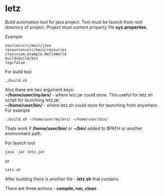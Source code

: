 # letz
Build automation tool for java project. Tool must be launch from root directory of project. 
Project must content property file **xyz.properties**.

Example
```
sources=src/main/java
resources=src/main/resources
class=com.example.HelloWorld
build=build/bin
log=false

```

For build tool
```
./build.sh
```
Also there are two argument keys:  
**~/home/user/myJars/** - where letz.jar could store. This useful for letz.sh script for launching letz.jar.  
**~/home/user/bin/** - where letz.sh could store for launching from anywhere.  
For example
```
./build.sh ~/home/user/myJars/ ~/home/user/bin/
```
Thats work if **/home/user/bin/** or **~/bin/** added to $PATH or another environment path.  

For launch tool
```
java -jar letz.jar
```
or
```
letz.sh
```

After building there is another file - **letz.sh** that contains 

There are three actions - **compile, run, clean**
